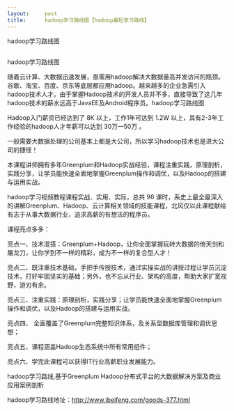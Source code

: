 ```yaml
---
layout:     post
title:      hadoop学习路线图【hadoop最短学习路线】
---
```

<div id="article_content" class="article_content clearfix csdn-tracking-statistics" data-pid="blog" data-mod="popu_307" data-dsm="post">
								            <link rel="stylesheet" href="https://csdnimg.cn/release/phoenix/template/css/ck_htmledit_views-f76675cdea.css">
						<div class="htmledit_views" id="content_views">
                
<p>hadoop学习路线图<br></p>
<p><img src="https://img-blog.csdn.net/20140410141025328?watermark/2/text/aHR0cDovL2Jsb2cuY3Nkbi5uZXQvaWJlaWZlbmdpdA==/font/5a6L5L2T/fontsize/400/fill/I0JBQkFCMA==/dissolve/70/gravity/SouthEast" alt=""><br></p>
<p>hadoop学习路线图</p>
<p>随着云计算、大数据迅速发展，亟需用hadoop解决大数据量高并发访问的瓶颈。谷歌、淘宝、百度、京东等底层都应用hadoop。越来越多的企业急需引入hadoop技术人才。由于掌握Hadoop技术的开发人员并不多，直接导致了这几年hadoop技术的薪水远高于JavaEE及Android程序员。hadoop学习路线图</p>
<p>Hadoop入门薪资已经达到了 8K 以上，工作1年可达到 1.2W 以上，具有2-3年工作经验的hadoop人才年薪可以达到 30万—50万 。</p>
<p>一般需要大数据处理的公司基本上都是大公司，所以学习hadoop技术也是进大公司的捷径！</p>
<p>本课程讲师拥有多年Greenplum和Hadoop实战经验，课程注重实践，原理剖析，实践分享，让学员能快速全面地掌握Greenplum操作和调优，以及Hadoop的搭建与运用实战。</p>
<p>hadoop学习视频教程课程实战、实用、实际，总共 96 课时，系史上最全最深入的讲解Greenplum、Hadoop、云计算相关领域的技能课程，北风仅以此课程献给有志于从事大数据行业，追求高薪的有想法的程序员。</p>
<p>课程亮点多多：</p>
<p>亮点一、技术混搭：Greenplum+Hadoop，让你全面掌握玩转大数据的倚天剑和屠龙刀，让你学到不一样的精彩，成为不一样的复合型人才！</p>
<p>亮点二、既注重技术基础，手把手传授技术，通过实操实战的讲授过程让学员沉淀技术，打好牢固坚实的基础；另外，也不忘从行业、架构的高度，帮助大家扩宽视野，游刃有余。</p>
<p>亮点三、注重实践：原理剖析，实践分享；让学员能快速全面地掌握Greenplum操作和调优，以及Hadoop的搭建与运用实战。</p>
<p>亮点四、 全面覆盖了Greenplum完整知识体系，及关系型数据库管理和调优思想；</p>
<p>亮点五、课程涵盖Hadoop生态系统中所有常用组件；</p>
<p>亮点六、学完此课程可以获得IT行业高薪职业发展能力。</p>
<p>hadoop学习路线,基于Greenplum Hadoop分布式平台的大数据解决方案及商业应用案例剖析</p>
<p>hadoop学习路线地址：<a href="http://www.ibeifeng.com/goods-377.html" rel="nofollow">http://www.ibeifeng.com/goods-377.html</a></p>
            </div>
                </div>